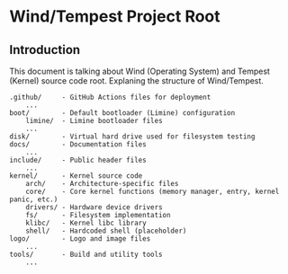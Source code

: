 # Wind/Tempest Project Root

## Introduction

This document is talking about Wind (Operating System) and Tempest (Kernel) source code root. Explaning the structure of Wind/Tempest.

```
.github/     - GitHub Actions files for deployment
    ...
boot/        - Default bootloader (Limine) configuration
    limine/  - Limine bootloader files
    ...
disk/        - Virtual hard drive used for filesystem testing
docs/        - Documentation files
    ...
include/     - Public header files
    ...
kernel/      - Kernel source code
    arch/    - Architecture-specific files
    core/    - Core kernel functions (memory manager, entry, kernel panic, etc.)
    drivers/ - Hardware device drivers
    fs/      - Filesystem implementation
    klibc/   - Kernel libc library
    shell/   - Hardcoded shell (placeholder)
logo/        - Logo and image files
    ...
tools/       - Build and utility tools
    ...
```
